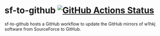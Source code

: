 # sf-to-github [![GitHub Actions Status](https://github.com/w1hkj/sf-to-gh/actions/workflows/mirror-w1hkj.yml/badge.svg)](https://github.com/w1hkj/sf-to-gh/actions)
sf-to-github hosts a GitHub workflow to update the GitHub mirrors of w1hkj software from SourceForce to GitHub.
